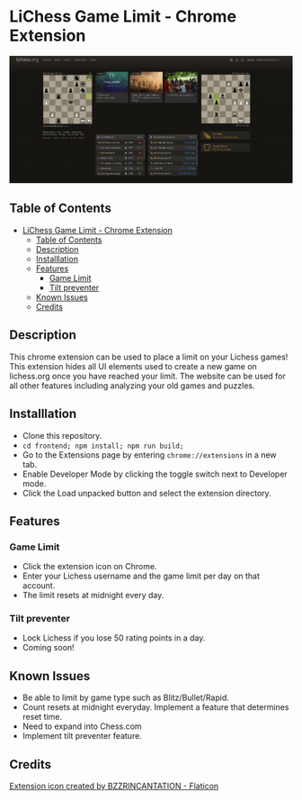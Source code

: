 # LiChess Game Limit - Chrome Extension

![Screenshot](images/main.png)

## Table of Contents

- [LiChess Game Limit - Chrome Extension](#lichess-game-limit---chrome-extension)
  - [Table of Contents](#table-of-contents)
  - [Description](#description)
  - [Installlation](#installlation)
  - [Features](#features)
    - [Game Limit](#game-limit)
    - [Tilt preventer](#tilt-preventer)
  - [Known Issues](#known-issues)
  - [Credits](#credits)

## Description

This chrome extension can be used to place a limit on your Lichess games! This extension hides all UI elements used to create a new game on lichess.org once you have reached your limit. The website can be used for all other features including analyzing your old games and puzzles.

## Installlation

- Clone this repository.
- `cd frontend; npm install; npm run build;`
- Go to the Extensions page by entering `chrome://extensions` in a new tab.
- Enable Developer Mode by clicking the toggle switch next to Developer mode.
- Click the Load unpacked button and select the extension directory.

## Features

### Game Limit

- Click the extension icon on Chrome.
- Enter your Lichess username and the game limit per day on that account.
- The limit resets at midnight every day.

### Tilt preventer

- Lock Lichess if you lose 50 rating points in a day.
- Coming soon!

## Known Issues

- Be able to limit by game type such as Blitz/Bullet/Rapid.
- Count resets at midnight everyday. Implement a feature that determines reset time.
- Need to expand into Chess.com
- Implement tilt preventer feature.

## Credits

<a href="https://www.flaticon.com/free-icons/checkmate" title="checkmate icons">Extension icon created by BZZRINCANTATION - Flaticon</a>
